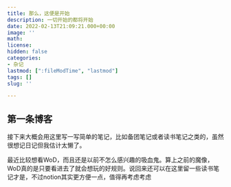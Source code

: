 ```yaml
---
title: 那么，这便是开始
description: 一切开始的都将开始
date: 2022-02-13T21:09:21.000+00:00
image: ''
math: 
license: 
hidden: false
categories:
- 杂记
lastmod: [":fileModTime", "lastmod"]
tags: []
slug: ''

---
```

## 第一条博客

接下来大概会用这里写一写简单的笔记，比如备团笔记或者读书笔记之类的，虽然很想记日记但我估计太懒了。

最近比较想看WoD，而且还是以前不怎么感兴趣的吸血鬼。算上之前的魔像，WoD真的是只要看进去了就会想玩的好规则。说回来还可以在这里留一些读书笔记才是，不过notion其实更方便一点，值得再考虑考虑
